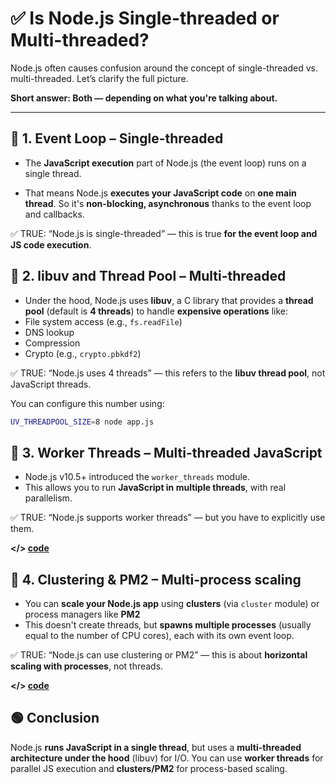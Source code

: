 # ✅ Is Node.js Single-threaded or Multi-threaded?

Node.js often causes confusion around the concept of single-threaded vs. multi-threaded. Let’s clarify the full picture.

**Short answer: Both — depending on what you're talking about.**


------------


## 📌 1. Event Loop – Single-threaded

- The **JavaScript execution** part of Node.js (the event loop) runs on a single thread.

- That means Node.js **executes your JavaScript code** on **one main thread**. So it's **non-blocking, asynchronous** thanks to the event loop and callbacks.

✅ TRUE: “Node.js is single-threaded” — this is true **for the event loop and JS code execution**.

## 📌 2. libuv and Thread Pool – Multi-threaded

- Under the hood, Node.js uses **libuv**, a C library that provides a **thread pool** (default is **4 threads**) to handle **expensive operations** like:
- File system access (e.g., `fs.readFile`)
- DNS lookup
- Compression
- Crypto (e.g., `crypto.pbkdf2`)

✅ TRUE: “Node.js uses 4 threads” — this refers to the **libuv thread pool**, not JavaScript threads.

You can configure this number using:
```Bash
UV_THREADPOOL_SIZE=8 node app.js
```

## 📌 3. Worker Threads – Multi-threaded JavaScript

- Node.js v10.5+ introduced the `worker_threads` module.
- This allows you to run **JavaScript in multiple threads**, with real parallelism.

✅ TRUE: “Node.js supports worker threads” — but you have to explicitly use them.

**</> [code](https://github.com/amirkangarloo/document/tree/main/Nodejs/single-or-multi-thread/worker-threads "code")**

## 📌 4. Clustering & PM2 – Multi-process scaling

- You can **scale your Node.js app** using **clusters** (via `cluster` module) or process managers like **PM2**
- This doesn't create threads, but **spawns multiple processes** (usually equal to the number of CPU cores), each with its own event loop.

✅ TRUE: “Node.js can use clustering or PM2” — this is about **horizontal scaling with processes**, not threads.

**</> [code](https://github.com/amirkangarloo/document/tree/main/Nodejs/single-or-multi-thread/clustering-and-pm2 "code")**

## 🟢 Conclusion

Node.js **runs JavaScript in a single thread**, but uses a **multi-threaded architecture under the hood** (libuv) for I/O. You can use **worker threads** for parallel JS execution and **clusters/PM2** for process-based scaling.
